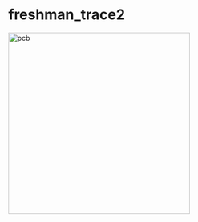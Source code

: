 # freshman_trace2



<img width="362" alt="pcb" src="https://github.com/Robomech-Micromouse/freshman_trace2/assets/86107451/83d5c58f-ed09-4e5e-bd5c-c04e518e963e">
